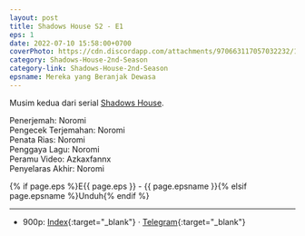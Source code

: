 ```yaml
---
layout: post
title: Shadows House S2 - E1
eps: 1
date: 2022-07-10 15:58:00+0700
coverPhoto: https://cdn.discordapp.com/attachments/970663117057032232/1003988628491472947/mpv-shot0112.jpg
category: Shadows-House-2nd-Season
category-link: Shadows-House-2nd-Season
epsname: Mereka yang Beranjak Dewasa
---
```


Musim kedua dari serial [Shadows House](https://a-1fansub.github.io/Shadows-House-Paketan).

Penerjemah: Noromi<br>
Pengecek Terjemahan: Noromi<br>
Penata Rias: Noromi<br>
Penggaya Lagu: Noromi<br>
Peramu Video: Azkaxfannx<br>
Penyelaras Akhir: Noromi<br>

{% if page.eps %}E{{ page.eps }} - {{ page.epsname }}{% elsif page.epsname %}Unduh{% endif %}

---
- 900p: [Index](https://proyek.a-1ddl.workers.dev/0:/Musim%20Panas%202022/%5BWEB%5D/%5BA-1%5D%20Shadows%20House%202nd%20Season%20%5BWEB%5D%5Bx264%20900p%5D%5BAAC%5D/%5BA-1%5D%20Shadows%20House%202nd%20Season%20-%2001v2%20%5BWEB%5D%5Bx264%20900p%5D%5BAAC%5D%5B3BB6F91A%5D.mkv){:target="_blank"} &middot; [Telegram](https://t.me/a1fansubweeklies/103){:target="_blank"}

